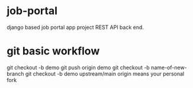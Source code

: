 # job-portal
django based job portal app project REST API back end.

# git basic workflow

git checkout -b demo
git push origin demo
git checkout -b name-of-new-branch
git checkout -b demo upstream/main
origin means your personal fork
